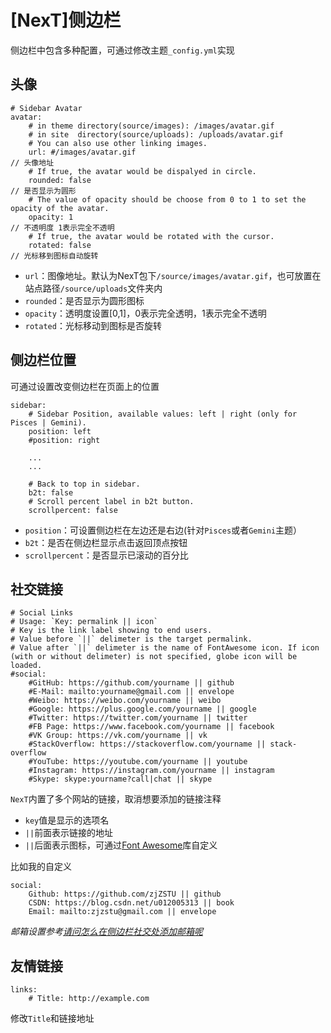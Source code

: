 
# [NexT]侧边栏

侧边栏中包含多种配置，可通过修改主题`_config.yml`实现

## 头像

    # Sidebar Avatar
    avatar:
        # in theme directory(source/images): /images/avatar.gif
        # in site  directory(source/uploads): /uploads/avatar.gif
        # You can also use other linking images.
        url: #/images/avatar.gif                                         // 头像地址
        # If true, the avatar would be dispalyed in circle.
        rounded: false                                                   // 是否显示为圆形
        # The value of opacity should be choose from 0 to 1 to set the opacity of the avatar.
        opacity: 1                                                       // 不透明度 1表示完全不透明
        # If true, the avatar would be rotated with the cursor.
        rotated: false                                                   // 光标移到图标自动旋转

* `url`：图像地址。默认为NexT包下`/source/images/avatar.gif`，也可放置在站点路径`/source/uploads`文件夹内
* `rounded`：是否显示为圆形图标
* `opacity`：透明度设置[0,1]，0表示完全透明，1表示完全不透明
* `rotated`：光标移动到图标是否旋转

## 侧边栏位置

可通过设置改变侧边栏在页面上的位置

    sidebar:
        # Sidebar Position, available values: left | right (only for Pisces | Gemini).
        position: left
        #position: right

        ...
        ...

        # Back to top in sidebar.
        b2t: false
        # Scroll percent label in b2t button.
        scrollpercent: false

* `position`：可设置侧边栏在左边还是右边(针对`Pisces`或者`Gemini`主题）
* `b2t`：是否在侧边栏显示点击返回顶点按钮
* `scrollpercent`：是否显示已滚动的百分比

## 社交链接

    # Social Links
    # Usage: `Key: permalink || icon`
    # Key is the link label showing to end users.
    # Value before `||` delimeter is the target permalink.
    # Value after `||` delimeter is the name of FontAwesome icon. If icon (with or without delimeter) is not specified, globe icon will be loaded.
    #social:
        #GitHub: https://github.com/yourname || github
        #E-Mail: mailto:yourname@gmail.com || envelope
        #Weibo: https://weibo.com/yourname || weibo
        #Google: https://plus.google.com/yourname || google
        #Twitter: https://twitter.com/yourname || twitter
        #FB Page: https://www.facebook.com/yourname || facebook
        #VK Group: https://vk.com/yourname || vk
        #StackOverflow: https://stackoverflow.com/yourname || stack-overflow
        #YouTube: https://youtube.com/yourname || youtube
        #Instagram: https://instagram.com/yourname || instagram
        #Skype: skype:yourname?call|chat || skype

`NexT`内置了多个网站的链接，取消想要添加的链接注释

* `key`值是显示的选项名
* `||`前面表示链接的地址
* `||`后面表示图标，可通过[Font Awesome](https://fontawesome.com/icons?d=gallery&q=github)库自定义

比如我的自定义

    social:
        Github: https://github.com/zjZSTU || github
        CSDN: https://blog.csdn.net/u012005313 || book
        Email: mailto:zjzstu@gmail.com || envelope

*邮箱设置参考[请问怎么在侧边栏社交处添加邮箱呢](https://github.com/iissnan/hexo-theme-next/issues/1489)*

## 友情链接

    links:
        # Title: http://example.com
    
修改`Title`和链接地址

